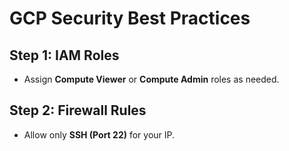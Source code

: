 # GCP Security Best Practices
## Step 1: IAM Roles
- Assign **Compute Viewer** or **Compute Admin** roles as needed.
## Step 2: Firewall Rules
- Allow only **SSH (Port 22)** for your IP.
